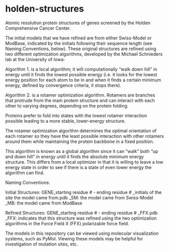 holden-structures
=================
Atomic resolution protein structures of genes screened by the Holden Comprehensive Cancer Center.

The initial models that we have refined are from either Swiss-Model or ModBase, indicated by the initials following their sequence length (see Naming Conventions, below).  These original structures are refined using two different optimization algorithms, developed by the Michael Schnieders lab at the University of Iowa:

  Algorithm 1. is a local algorithm; it will computationally “walk down hill” in energy until it finds the lowest possible energy (i.e. it looks for the lowest energy position for each atom to be in and when it finds a certain minimum energy, defined by convergence criteria, it stops there).
  
  Algorithm 2. is a rotamer optimization algorithm. Rotamers are branches that protrude from the main protein structure and can interact with each other to varying degrees, depending on the protein folding.  
  
Proteins prefer to fold into states with the lowest rotamer interaction possible leading to a more stable, lower-energy structure.

The rotamer optimization algorithm determines the optimal orientation of each rotamer so they have the least possible interaction with other rotamers around them while maintaining the protein backbone in a fixed position.  

This algorithm is known as a global algorithm since it can “walk” both “up and down hill” in energy until it finds the absolute minimum energy structure. This differs from a local optimizer in that it is willing to leave a low energy state in order to see if there is a state of even lower energy the algorithm can find. 


Naming Conventions:

Initial Structures: GENE_starting residue # - ending residue # _initials of the site the model came from.pdb
_SM: the model came from Swiss-Model
_MB: the model came from ModBase

Refined Structures: GENE_starting residue # - ending residue # _FFX.pdb
_FFX: indicates that this structure was refined using the two optimization algorithms in the Force Field X (FFX) polarizable force field.

The models in this repository can be viewed using molecular visualization systems, such as PyMol.  Viewing these models may be helpful for investigation of mutation sites, etc. 
